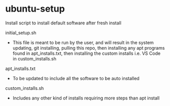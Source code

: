 # ubuntu-setup
Install script to install default software after fresh install

initial_setup.sh
- This file is meant to be run by the user, and will result in the system updating, git installing, pulling this repo, then installing any apt programs found in apt_installs.txt, then installing the custom installs i.e. VS Code in custom_installs.sh
  
apt_installs.txt
- To be updated to include all the software to be auto installed
  
custom_installs.sh
- Includes any other kind of installs requiring more steps than apt install <app name> 
